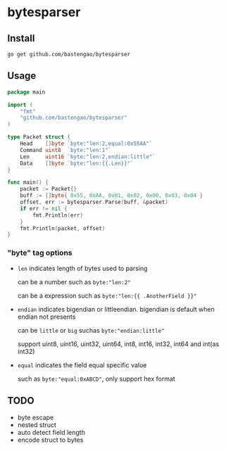 # bytesparser

## Install

```
go get github.com/bastengao/bytesparser
```

## Usage

```go
package main

import (
	"fmt"
    "github.com/bastengao/bytesparser"
)

type Packet struct {
	Head    []byte `byte:"len:2,equal:0x55AA"`
	Command uint8  `byte:"len:1"`
	Len     uint16 `byte:"len:2,endian:little"`
    Data    []byte `byte:"len:{{.Len}}"`
}

func main() {
	packet := Packet{}
	buff := []byte{ 0x55, 0xAA, 0x01, 0x02, 0x00, 0x03, 0x04 }
    offset, err := bytesparser.Parse(buff, &packet)
	if err != nil {
        fmt.Println(err)
	}
	fmt.Println(packet, offset)
}
```

### "byte" tag options

* `len` indicates length of bytes used to parsing

    can be a number such as `byte:"len:2"`

	can be a expression such as `byte:"len:{{ .AnotherField }}"`

* `endian` indicates bigendian or littleendian. bigendian is default when endian not presents
   
   can be `little` or `big` suchas `byte:"endian:little"`

   support uint8, uint16, uint32, uint64, int8, int16, int32, int64 and int(as int32)

* `equal` indicates the field equal specific value

   such as `byte:"equal:0xABCD"`, only support hex format

## TODO

* byte escape 
* nested struct
* auto detect field length
* encode struct to bytes